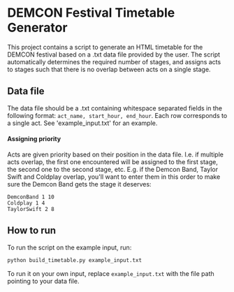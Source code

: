 # DEMCON Festival Timetable Generator

This project contains a script to generate an HTML timetable for the DEMCON festival based on a .txt data file provided by the user. The script automatically determines the required number of stages, and assigns acts to stages such that there is no overlap between acts on a single stage.

## Data file
The data file should be a .txt containing whitespace separated fields in the following format: `act_name, start_hour, end_hour`. Each row corresponds to a single act. See 'example_input.txt' for an example.

#### Assigning priority
Acts are given priority based on their position in the data file. I.e. if multiple acts overlap, the first one encountered will be assigned to the first stage, the second one to the second stage, etc. E.g. if the Demcon Band, Taylor Swift and Coldplay overlap, you'll want to enter them in this order to make sure the Demcon Band gets the stage it deserves:
```
DemconBand 1 10
Coldplay 1 4
TaylorSwift 2 8
```

## How to run
To run the script on the example input, run:
```bash
python build_timetable.py example_input.txt
```

To run it on your own input, replace `example_input.txt` with the file path pointing to your data file.